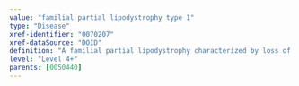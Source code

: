 ```yaml
---
value: "familial partial lipodystrophy type 1"
type: "Disease"
xref-identifier: "0070207"
xref-dataSource: "DOID"
definition: "A familial partial lipodystrophy characterized by loss of adipose tissue that is confined to the extremities with normal or increased fat in other areas of the body."
level: "Level 4+"
parents: [0050440]
---
```

